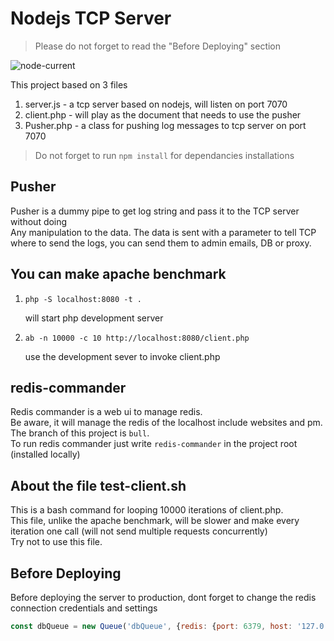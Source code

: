 # Nodejs TCP Server
> Please do not forget to read the "Before Deploying" section

![node-current](https://img.shields.io/node/v/bull)

This project based on 3 files
1. server.js - a tcp server based on nodejs, will listen on port 7070
2. client.php - will play as the document that needs to use the pusher
3. Pusher.php - a class for pushing log messages to tcp server on port 7070

> Do not forget to run `npm install` for dependancies installations

## Pusher
Pusher is a dummy pipe to get log string and pass it to the TCP server without doing<br>
Any manipulation to the data. 
The data is sent with a parameter to tell TCP where to send the logs, you can send them to admin emails, DB or proxy.

## You can make apache benchmark
1. ```shell script
   php -S localhost:8080 -t .
    ``` 
    will start php development server
2. ```shell script 
   ab -n 10000 -c 10 http://localhost:8080/client.php
   ```
    use the development sever to invoke client.php

## redis-commander
Redis commander is a web ui to manage redis.<br>
Be aware, it will manage the redis of the localhost include websites and pm.<br>
The branch of this project is `bull`.<br>
To run redis commander just write `redis-commander` in the project root (installed locally)

## About the file test-client.sh
This is a bash command for looping 10000 iterations of client.php.<br>
This file, unlike the apache benchmark, will be slower and make every iteration one call (will not send multiple requests concurrently)<br>
Try not to use this file.

## Before Deploying
Before deploying the server to production, dont forget to change the redis connection credentials and settings
```javascript
const dbQueue = new Queue('dbQueue', {redis: {port: 6379, host: '127.0.0.1', password: ''}});
```